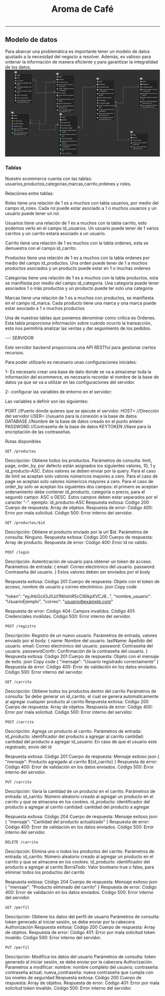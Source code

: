 <h1 align = 'center'>Aroma de Café<h1>

<hr>

<h2>Modelo de datos</h2>
Para abarcar una problemática es importante tener un modelo de datos ajustado a la necesidad del negocio a resolver. Además, es valioso para ordenar la información de manera eficiente y para garantizar la integralidad de los datos.

<img src='./client/src/components/imgs/modelo_datos.png'/>

<h3>Tablas</h3>
<p>Nuestro ecommerce cuenta con las tablas: usuarios,productos,categorias,marcas,carrito,ordenes y roles.
</p>
<p>Relaciónes entre tablas:</p>

<p>Roles tiene una relación de 1 es a muchos con tabla usuarios, por medio del campo id_roles. Cada rol puede estar asociado a 1 o muchos usuarios y un usuario puede tener un rol. </p>
<p>Usuarios tiene una relación de 1 es a muchos con la tabla carrito, esto podemos verlo en el campo id_usuarios. Un usuario puede tener de 1 varios carritos y un carrito estará asociado a un usuario. </p>
<p>Carrito tiene una relación de 1 es muchos con la tabla ordenes, esta se demuestra con el campo id_carrito.</p>
<p>Productos tiene una relación de 1 es a muchos con la tabla ordenes por medio del campo id_productos. Una orden puede tener de 1 a muchos productos asociados y un producto puede estar en 1 o muchas ordenes</p>
<p>Categorias tiene una relación de 1 es a muchos con la tabla productos, esta se manifiesta por medio del campo id_categoria. Una categoria puede tener asociados 1 o más productos y un producto puede ter solo una categoria</p>
<p>Marcas tiene una relación de 1 es a muchos con productos, se manifiesta en el campo id_marca. Cada producto tiene una marca y una marca puede estar asociado a 1 o muchos productos</p>

<p>Una de nuestras tablas que ponemos denominar como critica es Ordenes. Esta tabla proporciona información sobre cuándo ocurrío la transacción, esto nos permitiría analizar las ventas y dar seguimiento de los pedidos.</p>



--- SERVIDOR 

Este servidor backend proporciona una API RESTful para gestionar ciertos recursos.

Para poder utilizarlo es necesario unas configuraciones iniciales:

1- Es necesario crear una base de dato donde se va a almacenar toda la información del ecommerce, es necesario recordar el nombre de la base de datos ya que se va a utilizar en las configuraciones del servidor.

2- configurar las variables de entorno en el servidor:

Las variables a definir son las siguientes:

PORT //Puerto donde quieres que se ejecute el servidor.
HOST= //Dirección del servidor
USER= //usuario para la conexión a la base de datos
DATABASE //Nombre de la base de datos creado en el punto anteior 
PASSWORD //Contraseña de la base de datos
KEYTOKEN //llave para la encriptación de las contraseñas.

Rutas disponibles 

`GET /productos`

Descripción: Obtiene todos los productos.
Parámetros de consulta:  limit, page, order_by, por defecto están asignados los siguientes valores, 10, 1 y id_producto-ASC. Estos valores se deben enviar por la query.
Para el caso de limit  se aceptan solo valores númericos mayores a cero.
Para el caso de page se aceptan solo valores númericos mayores a cero.
Para el caso de order_by solo se aceptan los siguientes dos campos: el primero se aceptan ordenamiento debe contener id_producto, categoria o precio, para el segundo campo: ASC o DESC. Estos campos deben estar separados por el caracter "-". ejemplo: id_producto-ASC
Respuesta exitosa:
Código 200
Cuerpo de respuesta: Array de objetos.
Respuesta de error:
Código 400: Error por mala solicitud.
Código 500: Error interno del servidor.

`GET /productos/$id`

Descripción: Obtiene el producto enviado por la url $id.
Parámetros de consulta: Ninguno.
Respuesta exitosa:
Código 200
Cuerpo de respuesta: Array de producto.
Respuesta de error:
Código 400: Error id no valido.

`POST /login`

Descripción: Autenticación de usuario para obtener un token de acceso.
Parámetros de entrada:
{
email: Correo electrónico del usuario.
password: Contraseña del usuario.
}
Estos valores deben ser enviados por el body

Respuesta exitosa:
Código 201
Cuerpo de respuesta: Objeto con el token de acceso, nombre de usuario y correo electrónico.
json
Copy code

  "token": "eyJhbGciOiJIUzI1NiIsInR5cCI6IkpXVCJ9...",
  "nombre_usuario": "UsuarioEjemplo",
  "correo": "usuario@example.com"

Respuesta de error:
Código 404: Campos invalidos.
Código 401: Credenciales inválidas.
Código 500: Error interno del servidor.

`POST /registro`

Descripción: Registro de un nuevo usuario.
Parámetros de entrada, valores enviado por el body:
{
  name: Nombre del usuario.
  lastName: Apellido del usuario.
  email: Correo electrónico del usuario.
  password: Contraseña del usuario.
  passwordConfir: Confirmación de la contraseña del usuario.
}
Respuesta exitosa:
Código 201
Cuerpo de respuesta: Objeto con el mensaje de éxito.
json
Copy code
{
  "mensaje": "Usuario registrado correctamente"
}
Respuesta de error:
Código 400: Error de validación en los datos enviados.
Código 500: Error interno del servidor.

`GET /carrito`

Descripción: Obtiene todos los productos dentro del carrito
Parámetros de consulta: Se debe generar un id_carrito, el cual se genera automaticamente al agregar cualquier producto al carrito
Respuesta exitosa:
Código 200
Cuerpo de respuesta: Array de objetos.
Respuesta de error:
Código 400: Error por mala solicitud.
Código 500: Error interno del servidor.

`POST /carrito`

Descripción: Agrega un producto al carrito.
Parámetros de entrada:
id_producto: identificador del producto a agregar al carrito
cantidad: cantidad del producto a agregar
id_usuario: En caso de que el usuario este registrado, envío del id

Respuesta exitosa:
Código 201
Cuerpo de respuesta: Mensaje exitoso
json
{
  "mensaje": Producto agregado al carrito ${id_carrito}
}
Respuesta de error:
Código 400: Error de validación en los datos enviados.
Código 500: Error interno del servidor.

`PUT /carrito`

Descripción: Varia la cantidad de un producto en el carrito.
Parámetros de entrada:
id_carrito: Número aleatorio creado al agregar un producto en el carrito y que se almacena en los cookies.
id_producto: identificador del producto a agregar al carrito
cantidad: cantidad del producto a agregar

Respuesta exitosa:
Código 204
Cuerpo de respuesta: Mensaje exitoso
json
{
  "mensaje": "Cantidad del producto actualizado"
}
Respuesta de error:
Código 400: Error de validación en los datos enviados.
Código 500: Error interno del servidor.

`DELETE /carrito`

Descripción: Elimina uno o todos los productos del carrito.
Parámetros de entrada:
id_carrito: Número aleatorio creado al agregar un producto en el carrito y que se almacena en los cookies.
id_producto: identificador del producto a agregar al carrito
BorraTodo: Valor booleano true o false, para eliminar todos los productos del carrito

Respuesta exitosa:
Código 204
Cuerpo de respuesta: Mensaje exitoso
json
{
  "mensaje": "Producto eliminado del carrito"
}
Respuesta de error:
Código 400: Error de validación en los datos enviados.
Código 500: Error interno del servidor.

`GET /perfil`

Descripción: Obtiene los datos del perfil de usuario
Parámetros de consulta: token generado al iniciar sesión, se debe enviar por la cabecera Authorización
Respuesta exitosa:
Código 200
Cuerpo de respuesta: Array de objetos.
Respuesta de error:
Código 401: Error por mala solicitud token invalido.
Código 500: Error interno del servidor.

`PUT /perfil`

Descripción: Modifica los datos del usuario
Parámetros de consulta: token generado al iniciar sesión, se debe enviar por la cabecera Authorización.
Parametros a modificar:
nombre: nombre completo del usuario;
contraseña: contraseña actual;
nueva_contraseña: nueva contraseña que cumpla con los niveles de seguridad
Respuesta exitosa:
Código 200
Cuerpo de respuesta: Array de objetos.
Respuesta de error:
Código 401: Error por mala solicitud token invalido.
Código 500: Error interno del servidor.
